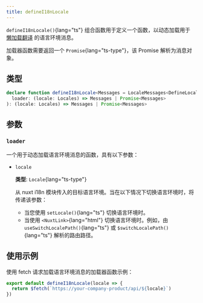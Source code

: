 ```yaml
---
title: defineI18nLocale
---
```


`defineI18nLocale()`{lang="ts"} 组合函数用于定义一个函数，以动态加载用于 [懒加载翻译](/docs/guide/lazy-load-translations) 的语言环境消息。

加载器函数需要返回一个 `Promise`{lang="ts-type"}，该 Promise 解析为消息对象。

## 类型

```ts
declare function defineI18nLocale<Messages = LocaleMessages<DefineLocaleMessage>, Locales = Locale>(
  loader: (locale: Locales) => Messages | Promise<Messages>
): (locale: Locales) => Messages | Promise<Messages>
```

## 参数

### `loader`

一个用于动态加载语言环境消息的函数，具有以下参数：

- `locale`

  **类型**: `Locale`{lang="ts-type"}

  从 nuxt i18n 模块传入的目标语言环境。当在以下情况下切换语言环境时，将传递该参数：

  - 当您使用 `setLocale()`{lang="ts"} 切换语言环境时。
  - 当使用 `<NuxtLink>`{lang="html"} 切换语言环境时。例如，由 `useSwitchLocalePath()`{lang="ts"} 或 `$switchLocalePath()`{lang="ts"} 解析的路由路径。

## 使用示例

使用 fetch 请求加载语言环境消息的加载器函数示例：

```ts
export default defineI18nLocale(locale => {
  return $fetch(`https://your-company-product/api/${locale}`)
})
```